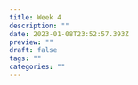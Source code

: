 ```yaml
---
title: Week 4
description: ""
date: 2023-01-08T23:52:57.393Z
preview: ""
draft: false
tags: ""
categories: ""
---
```

